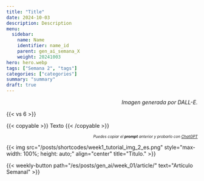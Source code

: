 ```yaml
---
title: "Title"  
date: 2024-10-03
description: Description  
menu:  
  sidebar:  
    name: Name  
    identifier: name_id  
    parent: gen_ai_semana_X
    weight: 20241003  
hero: hero.webp  
tags: ["Semana 2", "tags"]  
categories: ["categories"]  
summary: "summary"  
draft: true 
---
```


<p style="text-align: right;">
<em>Imagen generada por DALL-E.</em>
</p>


{{< vs 6 >}}


{{< copyable >}}
Texto
{{< /copyable >}}

<p style="text-align: right; font-size: 10px;">
<em>Puedes copiar el <b>prompt</b> anterior y probarlo con <a href="https://chatgpt.com">ChatGPT</a></em>
</p>



{{< img src="/posts/shortcodes/week1_tutorial_img_2_es.png" style="max-width: 100%; height: auto;" align="center" title="Titulo." >}}



{{< weekly-button path="/es/posts/gen_ai/week_01/article/" text="Artículo Semanal" >}}
